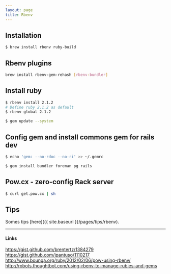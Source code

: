 ```yaml
---
layout: page
title: Rbenv
---
```


## Installation

```bash
$ brew install rbenv ruby-build
```

## Rbenv plugins

```bash
brew install rbenv-gem-rehash [rbenv-bundler]
```

## Install ruby

```bash
$ rbenv install 2.1.2
# Define ruby 2.1.2 as default
$ rbenv global 2.1.2
```

```bash
$ gem update --system
```

## Config gem and install commons gem for rails dev

```bash
$ echo 'gem: --no-rdoc --no-ri' >> ~/.gemrc
```

```bash
$ gem install bundler foreman pg rails
```

## Pow.cx - zero-config Rack server

```bash
$ curl get.pow.cx | sh
```

## Tips

Somes tips [here]({{ site.baseurl }}/pages/tips/rbenv).

---

#### Links

https://gist.github.com/brentertz/1384279  
https://gist.github.com/jpantuso/1110217  
http://www.bounga.org/ruby/2012/02/06/pow-using-rbenv/
http://robots.thoughtbot.com/using-rbenv-to-manage-rubies-and-gems
